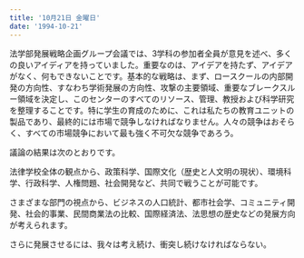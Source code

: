 ```yaml
---
title: '10月21日 金曜日'
date: '1994-10-21'
---
```


法学部発展戦略企画グループ会議では、3学科の参加者全員が意見を述べ、多くの良いアイディアを持っていました。重要なのは、アイデアを持たず、アイデアがなく、何もできないことです。基本的な戦略は、まず、ロースクールの内部開発の方向性、すなわち学術発展の方向性、攻撃の主要領域、重要なブレークスルー領域を決定し、このセンターのすべてのリソース、管理、教授および科学研究を整理することです。特に学生の育成のために、これは私たちの教育ユニットの製品であり、最終的には市場で競争しなければなりません。人々の競争はおそらく、すべての市場競争において最も強く不可欠な競争であろう。

議論の結果は次のとおりです。

法律学校全体の観点から、政策科学、国際文化（歴史と人文明の現状）、環境科学、行政科学、人権問題、社会開発など、共同で戦うことが可能です。

さまざまな部門の視点から、ビジネスの人口統計、都市社会学、コミュニティ開発、社会的事業、民間商業法の比較、国際経済法、法思想の歴史などの発展方向が考えられます。

さらに発展させるには、我々は考え続け、衝突し続けなければならない。

